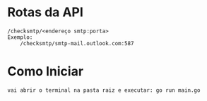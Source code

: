 # Rotas da API
    /checksmtp/<endereço smtp:porta>
    Exemplo:
        /checksmtp/smtp-mail.outlook.com:587

# Como Iniciar
    vai abrir o terminal na pasta raiz e executar: go run main.go